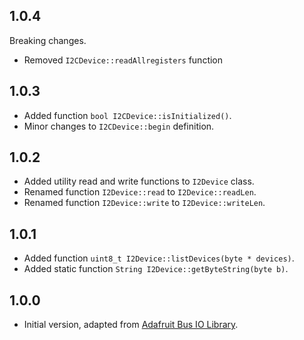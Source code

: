 <!-- I2CDevice -->

## 1.0.4
Breaking changes.
*  Removed `I2CDevice::readAllregisters` function

## 1.0.3

* Added function `bool I2CDevice::isInitialized()`.
* Minor changes to `I2CDevice::begin` definition.

## 1.0.2

* Added utility read and write functions to `I2Device` class.
* Renamed function `I2Device::read` to `I2Device::readLen`.
* Renamed function `I2Device::write` to `I2Device::writeLen`.

## 1.0.1

* Added function `uint8_t I2Device::listDevices(byte * devices)`. 
* Added static function `String I2Device::getByteString(byte b)`.

## 1.0.0

* Initial version, adapted from [Adafruit Bus IO Library](https://github.com/adafruit/Adafruit_BusIO).